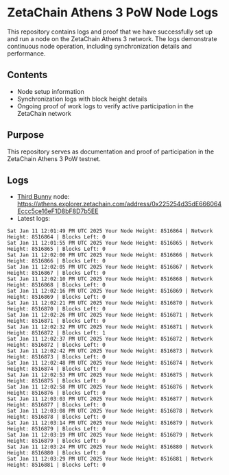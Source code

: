 # ZetaChain Athens 3 PoW Node Logs
This repository contains logs and proof that we have successfully set up and run a node on the ZetaChain Athens 3 network. The logs demonstrate continuous node operation, including synchronization details and performance.

## Contents
- Node setup information
- Synchronization logs with block height details
- Ongoing proof of work logs to verify active participation in the ZetaChain network

## Purpose
This repository serves as documentation and proof of participation in the ZetaChain Athens 3 PoW testnet.

## Logs

- [Third Bunny](https://thirdbunny.xyz/) node: https://athens.explorer.zetachain.com/address/0x225254d35dE666064Eccc5ce16eF1D8bF8D7b5EE
- Latest logs:
```
Sat Jan 11 12:01:49 PM UTC 2025 Your Node Height: 8516864 | Network Height: 8516864 | Blocks Left: 0
Sat Jan 11 12:01:55 PM UTC 2025 Your Node Height: 8516865 | Network Height: 8516865 | Blocks Left: 0
Sat Jan 11 12:02:00 PM UTC 2025 Your Node Height: 8516866 | Network Height: 8516866 | Blocks Left: 0
Sat Jan 11 12:02:05 PM UTC 2025 Your Node Height: 8516867 | Network Height: 8516867 | Blocks Left: 0
Sat Jan 11 12:02:10 PM UTC 2025 Your Node Height: 8516868 | Network Height: 8516868 | Blocks Left: 0
Sat Jan 11 12:02:16 PM UTC 2025 Your Node Height: 8516869 | Network Height: 8516869 | Blocks Left: 0
Sat Jan 11 12:02:21 PM UTC 2025 Your Node Height: 8516870 | Network Height: 8516870 | Blocks Left: 0
Sat Jan 11 12:02:26 PM UTC 2025 Your Node Height: 8516871 | Network Height: 8516871 | Blocks Left: 0
Sat Jan 11 12:02:32 PM UTC 2025 Your Node Height: 8516871 | Network Height: 8516872 | Blocks Left: 1
Sat Jan 11 12:02:37 PM UTC 2025 Your Node Height: 8516872 | Network Height: 8516872 | Blocks Left: 0
Sat Jan 11 12:02:42 PM UTC 2025 Your Node Height: 8516873 | Network Height: 8516873 | Blocks Left: 0
Sat Jan 11 12:02:48 PM UTC 2025 Your Node Height: 8516874 | Network Height: 8516874 | Blocks Left: 0
Sat Jan 11 12:02:53 PM UTC 2025 Your Node Height: 8516875 | Network Height: 8516875 | Blocks Left: 0
Sat Jan 11 12:02:58 PM UTC 2025 Your Node Height: 8516876 | Network Height: 8516876 | Blocks Left: 0
Sat Jan 11 12:03:03 PM UTC 2025 Your Node Height: 8516877 | Network Height: 8516877 | Blocks Left: 0
Sat Jan 11 12:03:08 PM UTC 2025 Your Node Height: 8516878 | Network Height: 8516878 | Blocks Left: 0
Sat Jan 11 12:03:14 PM UTC 2025 Your Node Height: 8516879 | Network Height: 8516879 | Blocks Left: 0
Sat Jan 11 12:03:19 PM UTC 2025 Your Node Height: 8516879 | Network Height: 8516879 | Blocks Left: 0
Sat Jan 11 12:03:24 PM UTC 2025 Your Node Height: 8516880 | Network Height: 8516880 | Blocks Left: 0
Sat Jan 11 12:03:29 PM UTC 2025 Your Node Height: 8516881 | Network Height: 8516881 | Blocks Left: 0
```
